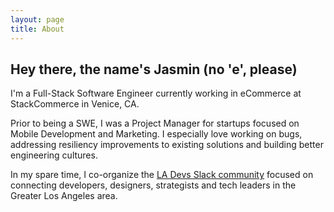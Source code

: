 ```yaml
---
layout: page
title: About
---
```


## Hey there, the name's Jasmin (no 'e', please)

I'm a Full-Stack Software Engineer currently working in eCommerce at StackCommerce in Venice, CA.

Prior to being a SWE, I was a Project Manager for startups focused on Mobile Development and Marketing. I especially love working on bugs, addressing resiliency improvements to existing solutions and building better engineering cultures.

In my spare time, I co-organize the [LA Devs Slack community](http://www.ladevs.org/) focused on connecting developers, designers, strategists and tech leaders in the Greater Los Angeles area.
